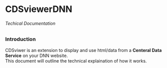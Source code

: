 ﻿# CDSviewerDNN
###### Techical Documentation  

### Introduction

CDSviwer is an extension to display and use html/data from a **Centeral Data Service** on your DNN website.  
This document will outline the technical explaination of how it works.



